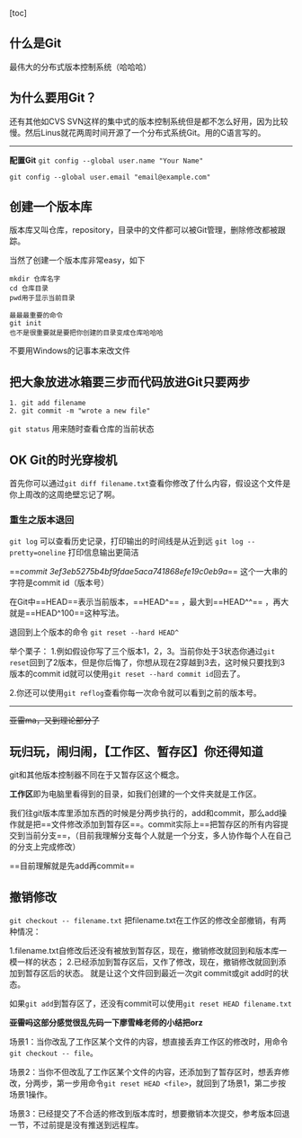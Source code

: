 [toc]

## 什么是Git 
最伟大的分布式版本控制系统（哈哈哈）

## 为什么要用Git？
还有其他如CVS SVN这样的集中式的版本控制系统但是都不怎么好用，因为比较慢。然后Linus就花两周时间开源了一个分布式系统Git。用的C语言写的。

***
**配置Git**
`git config --global user.name "Your Name"`

`git config --global user.email "email@example.com"`

## 创建一个版本库
版本库又叫仓库，repository，目录中的文件都可以被Git管理，删除修改都被跟踪。

当然了创建一个版本库非常easy，如下

```
mkdir 仓库名字
cd 仓库目录
pwd用于显示当前目录

最最最重要的命令
git init
也不是很重要就是要把你创建的目录变成仓库哈哈哈
```
不要用Windows的记事本来改文件

## 把大象放进冰箱要三步而代码放进Git只要两步
```
1. git add filename
2. git commit -m "wrote a new file"
```

`git status` 用来随时查看仓库的当前状态


## OK Git的时光穿梭机
首先你可以通过`git diff filename.txt`查看你修改了什么内容，假设这个文件是你上周改的这周绝壁忘记了啊。

### 重生之版本退回
`git log` 可以查看历史记录，打印输出的时间线是从近到远
`git log --pretty=oneline` 打印信息输出更简洁

==*commit 3ef3eb5275b4bf9fdae5aca741868efe19c0eb9a*== 这个一大串的字符是commit id（版本号）

在Git中==HEAD==表示当前版本，==HEAD^== ，最大到==HEAD^^== ，再大就是==HEAD^100==这种写法。

退回到上个版本的命令 `git reset --hard HEAD^`

举个栗子：
1.例如假设你写了三个版本1，2，3。当前你处于3状态你通过`git reset`回到了2版本，但是你后悔了，你想从现在2穿越到3去，这时候只要找到3版本的commit id就可以使用`git reset --hard commit id`回去了。

2.你还可以使用`git reflog`查看你每一次命令就可以看到之前的版本号。

***
~~亚雷ma，又到理论部分了~~
## 玩归玩，闹归闹，【工作区、暂存区】你还得知道

git和其他版本控制器不同在于又暂存区这个概念。

**工作区**即为电脑里看得到的目录，如我们创建的一个文件夹就是工作区。

我们往git版本库里添加东西的时候是分两步执行的，add和commit，那么add操作就是把==文件修改添加到暂存区==。commit实际上==把暂存区的所有内容提交到当前分支==，（目前我理解分支每个人就是一个分支，多人协作每个人在自己的分支上完成修改）

==目前理解就是先add再commit==

## 撤销修改

`git checkout -- filename.txt`
把filename.txt在工作区的修改全部撤销，有两种情况：

1.filename.txt自修改后还没有被放到暂存区，现在，撤销修改就回到和版本库一模一样的状态；
2.已经添加到暂存区后，又作了修改，现在，撤销修改就回到添加到暂存区后的状态。
就是让这个文件回到最近一次git commit或git add时的状态。

如果`git add`到暂存区了，还没有commit可以使用`git reset HEAD filename.txt`

**~~亚雷吗~~这部分感觉很乱先码一下廖雪峰老师的小结把orz**

场景1：当你改乱了工作区某个文件的内容，想直接丢弃工作区的修改时，用命令`git checkout -- file`。

场景2：当你不但改乱了工作区某个文件的内容，还添加到了暂存区时，想丢弃修改，分两步，第一步用命令`git reset HEAD <file>`，就回到了场景1，第二步按场景1操作。

场景3：已经提交了不合适的修改到版本库时，想要撤销本次提交，参考版本回退一节，不过前提是没有推送到远程库。